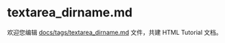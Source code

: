 textarea_dirname.md
===

欢迎您编辑 <a target="__blank" href="https://github.com/jaywcjlove/html-tutorial/blob/main/docs/tags/textarea_dirname.md">docs/tags/textarea_dirname.md</a> 文件，共建 HTML Tutorial 文档。